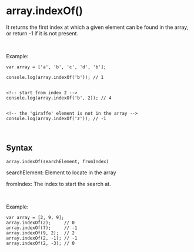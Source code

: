 # array.indexOf()
It returns the first index at which a given element can be found in the array,
or return -1 if it is not present.

<br>

Example:
```
var array = ['a', 'b', 'c', 'd', 'b'];

console.log(array.indexOf('b')); // 1


<!-- start from index 2 -->
console.log(array.indexOf('b', 2)); // 4


<!-- the 'giraffe' element is not in the array -->
console.log(array.indexOf('z')); // -1
```

<br>

## Syntax

```
array.indexOf(searchElement, fromIndex)
```

searchElement: Element to locate in the array

fromIndex: The index to start the search at.

<br>

Example:
```
var array = [2, 9, 9];
array.indexOf(2);     // 0
array.indexOf(7);     // -1
array.indexOf(9, 2);  // 2
array.indexOf(2, -1); // -1
array.indexOf(2, -3); // 0
```